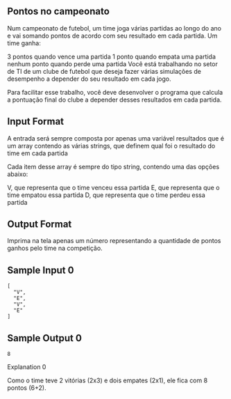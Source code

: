 ## Pontos no campeonato

Num campeonato de futebol, um time joga várias partidas ao longo do ano e vai somando pontos de acordo com seu resultado em cada partida. Um time ganha:

3 pontos quando vence uma partida
1 ponto quando empata uma partida
nenhum ponto quando perde uma partida
Você está trabalhando no setor de TI de um clube de futebol que deseja fazer várias simulações de desempenho a depender do seu resultado em cada jogo.

Para facilitar esse trabalho, você deve desenvolver o programa que calcula a pontuação final do clube a depender desses resultados em cada partida.

## Input Format

A entrada será sempre composta por apenas uma variável resultados que é um array contendo as várias strings, que definem qual foi o resultado do time em cada partida

Cada item desse array é sempre do tipo string, contendo uma das opções abaixo:

V, que representa que o time venceu essa partida
E, que representa que o time empatou essa partida
D, que representa que o time perdeu essa partida
## Output Format

Imprima na tela apenas um número representando a quantidade de pontos ganhos pelo time na competição.

## Sample Input 0
``````
[
  "V",
  "E",
  "V",
  "E"
]
``````
## Sample Output 0
``````
8
```````
Explanation 0

Como o time teve 2 vitórias (2x3) e dois empates (2x1), ele fica com 8 pontos (6+2).
